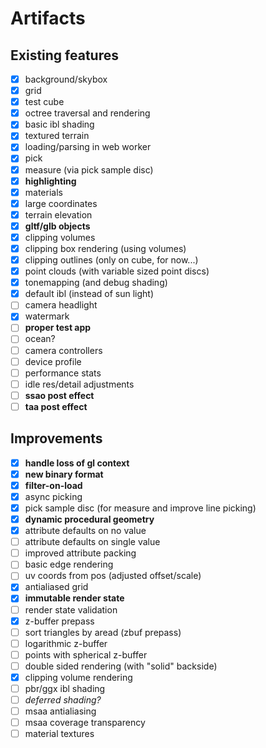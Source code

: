 # Artifacts

## Existing features

- [x] background/skybox
- [x] grid
- [x] test cube
- [x] octree traversal and rendering
- [x] basic ibl shading
- [x] textured terrain
- [x] loading/parsing in web worker
- [x] pick
- [x] measure (via pick sample disc)
- [x] **highlighting**
- [x] materials
- [x] large coordinates
- [x] terrain elevation
- [x] **gltf/glb objects**
- [x] clipping volumes
- [x] clipping box rendering (using volumes)
- [x] clipping outlines (only on cube, for now...)
- [x] point clouds (with variable sized point discs)
- [x] tonemapping (and debug shading)
- [x] default ibl (instead of sun light)
- [ ] camera headlight
- [x] watermark
- [ ] **proper test app**
- [ ] ocean?
- [ ] camera controllers
- [ ] device profile
- [ ] performance stats
- [ ] idle res/detail adjustments
- [ ] **ssao post effect**
- [ ] **taa post effect**

## Improvements

- [x] **handle loss of gl context**
- [x] **new binary format**
- [x] **filter-on-load**
- [x] async picking
- [x] pick sample disc (for measure and improve line picking)
- [x] **dynamic procedural geometry**
- [x] attribute defaults on no value
- [ ] attribute defaults on single value
- [ ] improved attribute packing
- [ ] basic edge rendering
- [ ] uv coords from pos (adjusted offset/scale)
- [x] antialiased grid
- [x] **immutable render state**
- [ ] render state validation
- [x] z-buffer prepass
- [ ] sort triangles by aread (zbuf prepass)
- [ ] logarithmic z-buffer
- [ ] points with spherical z-buffer
- [ ] double sided rendering (with "solid" backside)
- [x] clipping volume rendering
- [ ] pbr/ggx ibl shading
- [ ] *deferred shading?*
- [ ] msaa antialiasing
- [ ] msaa coverage transparency
- [ ] material textures

